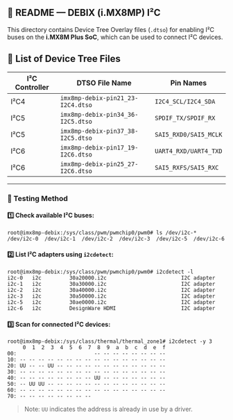 ## 📘 README — DEBIX (i.MX8MP) I²C

This directory contains Device Tree Overlay files (`.dtso`) for enabling I²C buses on the **i.MX8M Plus SoC**, which can be used to connect I²C devices.

## 📂 List of Device Tree Files

| I²C Controller | DTSO File Name                    | Pin Names               |
| -------------- | --------------------------------- | ----------------------- |
| I²C4           | `imx8mp-debix-pin21_23-I2C4.dtso` | `I2C4_SCL/I2C4_SDA`   |
| I²C5           | `imx8mp-debix-pin34_36-I2C5.dtso` | `SPDIF_TX/SPDIF_RX`   |
| I²C5           | `imx8mp-debix-pin37_38-I2C5.dtso` | `SAI5_RXD0/SAI5_MCLK` |
| I²C6           | `imx8mp-debix-pin17_19-I2C6.dtso` | `UART4_RXD/UART4_TXD` |
| I²C6           | `imx8mp-debix-pin25_27-I2C6.dtso` | `SAI5_RXFS/SAI5_RXC`  |

---

### 🧪 Testing Method

#### 1️⃣ Check available I²C buses:

```shell
root@imx8mp-debix:/sys/class/pwm/pwmchip0/pwm0# ls /dev/i2c-*
/dev/i2c-0  /dev/i2c-1  /dev/i2c-2  /dev/i2c-3  /dev/i2c-5  /dev/i2c-6
```

#### 2️⃣ List I²C adapters using `i2cdetect`:

```shell
root@imx8mp-debix:/sys/class/pwm/pwmchip0/pwm0# i2cdetect -l
i2c-0	i2c       	30a20000.i2c                    	I2C adapter
i2c-1	i2c       	30a30000.i2c                    	I2C adapter
i2c-2	i2c       	30a40000.i2c                    	I2C adapter
i2c-3	i2c       	30a50000.i2c                    	I2C adapter
i2c-5	i2c       	30ae0000.i2c                    	I2C adapter
i2c-6	i2c       	DesignWare HDMI                 	I2C adapter
```

#### 3️⃣ Scan for connected I²C devices:

```shell
root@imx8mp-debix:/sys/class/thermal/thermal_zone1# i2cdetect -y 3
     0  1  2  3  4  5  6  7  8  9  a  b  c  d  e  f
00:                         -- -- -- -- -- -- -- -- 
10: -- -- -- -- -- -- -- -- -- -- -- -- -- -- -- -- 
20: UU -- -- UU -- -- -- -- -- -- -- -- -- -- -- -- 
30: -- -- -- -- -- -- -- -- -- -- -- -- -- -- -- -- 
40: -- -- -- -- -- -- -- -- UU -- -- -- -- -- -- -- 
50: -- UU UU -- -- -- -- -- -- -- -- -- -- -- -- -- 
60: -- -- -- -- -- -- -- -- -- -- -- -- -- -- -- -- 
70: -- -- -- -- -- -- -- --  
```

> Note: `UU` indicates the address is already in use by a driver.
